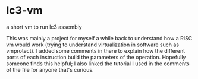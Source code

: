# lc3-vm
a short vm to run lc3 assembly

This was mainly a project for myself a while back to understand how a RISC vm would work 
(trying to understand virtualization in software such as vmprotect). I added some comments
in there to explain how the different parts of each instruction build the parameters of the
operation. Hopefully someone finds this helpful; I also linked the tutorial I used in the comments of the file for anyone that's curious.
